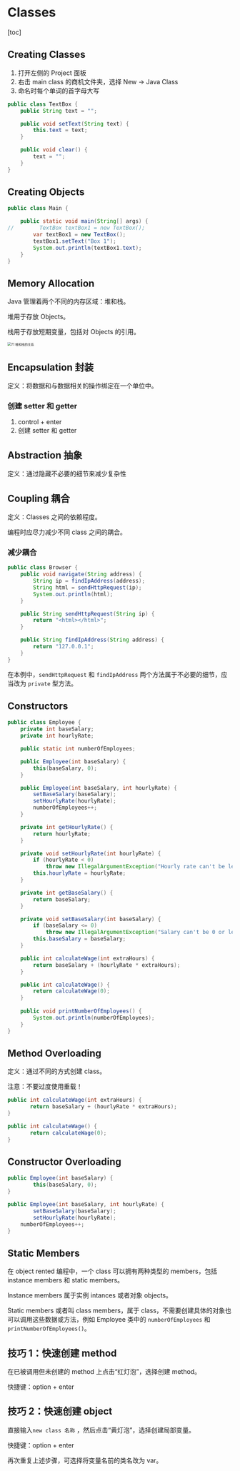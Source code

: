 # Classes

[toc]

## Creating Classes

1. 打开左侧的 Project 面板
2. 右击 main class 的商机文件夹，选择 New -> Java Class
3. 命名时每个单词的首字母大写

```java
public class TextBox {
    public String text = "";

    public void setText(String text) {
        this.text = text;
    }

    public void clear() {
        text = "";
    }
}
```

## Creating Objects

```java
public class Main {

    public static void main(String[] args) {
//        TextBox textBox1 = new TextBox();
        var textBox1 = new TextBox();
        textBox1.setText("Box 1");
        System.out.println(textBox1.text);
    }
}
```

## Memory Allocation

Java 管理着两个不同的内存区域：堆和栈。

堆用于存放 Objects。

栈用于存放短期变量，包括对 Objects 的引用。

<img src="https://github.com/CALEB-jiale/JavaNote/raw/main/7.1%20堆和栈的关系.png" alt="7.1 堆和栈的关系" style="zoom:50%;" />

## Encapsulation 封装

定义：将数据和与数据相关的操作绑定在一个单位中。

### 创建 setter 和 getter

1. control + enter
2. 创建 setter 和 getter

## Abstraction 抽象

定义：通过隐藏不必要的细节来减少复杂性

## Coupling 耦合

定义：Classes 之间的依赖程度。

编程时应尽力减少不同 class 之间的耦合。

### 减少耦合

```java
public class Browser {
    public void navigate(String address) {
        String ip = findIpAddress(address);
        String html = sendHttpRequest(ip);
        System.out.println(html);
    }

    public String sendHttpRequest(String ip) {
        return "<html></html>";
    }

    public String findIpAddress(String address) {
        return "127.0.0.1";
    }
}
```

在本例中，`sendHttpRequest` 和 `findIpAddress` 两个方法属于不必要的细节，应当改为 `private` 型方法。

## Constructors

```java
public class Employee {
    private int baseSalary;
    private int hourlyRate;

    public static int numberOfEmployees;

    public Employee(int baseSalary) {
        this(baseSalary, 0);
    }

    public Employee(int baseSalary, int hourlyRate) {
        setBaseSalary(baseSalary);
        setHourlyRate(hourlyRate);
        numberOfEmployees++;
    }

    private int getHourlyRate() {
        return hourlyRate;
    }

    private void setHourlyRate(int hourlyRate) {
        if (hourlyRate < 0)
            throw new IllegalArgumentException("Hourly rate can't be less than 0.");
        this.hourlyRate = hourlyRate;
    }

    private int getBaseSalary() {
        return baseSalary;
    }

    private void setBaseSalary(int baseSalary) {
        if (baseSalary <= 0)
            throw new IllegalArgumentException("Salary can't be 0 or less.");
        this.baseSalary = baseSalary;
    }

    public int calculateWage(int extraHours) {
        return baseSalary + (hourlyRate * extraHours);
    }

    public int calculateWage() {
        return calculateWage(0);
    }
  
  	public void printNumberOfEmployees() {
        System.out.println(numberOfEmployees);
    }
}
```



## Method Overloading

定义：通过不同的方式创建 class。

注意：不要过度使用重载！

 ```java
 public int calculateWage(int extraHours) {
 		return baseSalary + (hourlyRate * extraHours);
 }
 
 public int calculateWage() {
 		return calculateWage(0);
 }
 ```

## Constructor Overloading

```java
public Employee(int baseSalary) {
		this(baseSalary, 0);
}

public Employee(int baseSalary, int hourlyRate) {
		setBaseSalary(baseSalary);
		setHourlyRate(hourlyRate);
  	numberOfEmployees++;
}
```

## Static Members

在 object rented 编程中，一个 class 可以拥有两种类型的 members，包括 instance members 和 static members。

Instance members 属于实例 intances 或者对象 objects。

Static members 或者叫 class members，属于 class，不需要创建具体的对象也可以调用这些数据或方法，例如 Employee 类中的 `numberOfEmployees` 和 `printNumberOfEmployees()`。



## 技巧 1：快速创建 method

在已被调用但未创建的 method 上点击“红灯泡”，选择创建 method。

快捷键：option + enter

## 技巧 2：快速创建 object

直接输入`new class 名称` ，然后点击“黄灯泡”，选择创建局部变量。

快捷键：option + enter

再次重复上述步骤，可选择将变量名前的类名改为 var。



























